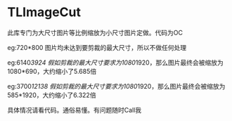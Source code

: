 # TLImageCut

此库专门为大尺寸图片等比例缩放为小尺寸图片定做。代码为OC


eg:720*800
图片均未达到要剪裁的最大尺寸，所以不做任何处理

eg:6140*3924
假如剪裁的最大尺寸要求为1080*1920，那么图片最终会被缩放为1080*690，大约缩小了5.685倍

eg:3700*12138
假如剪裁的最大尺寸要求为1080*1920，那么图片最终会被缩放为585*1920，大约缩小了6.322倍


具体情况请看代码。通俗易懂。有问题随时Call我
